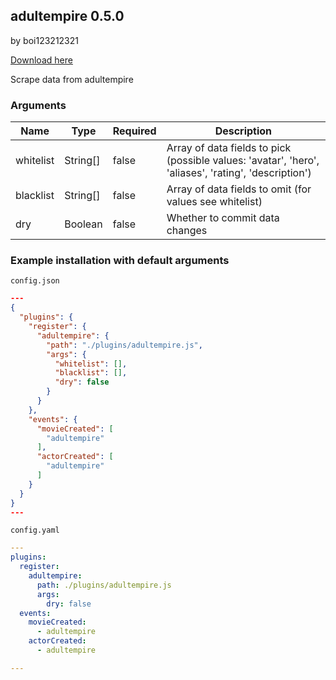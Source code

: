 ## adultempire 0.5.0

by boi123212321

[Download here](https://raw.githubusercontent.com/porn-vault/plugins/master/dist/adultempire.js)

Scrape data from adultempire

### Arguments

| Name      | Type     | Required | Description                                                                                          |
| --------- | -------- | -------- | ---------------------------------------------------------------------------------------------------- |
| whitelist | String[] | false    | Array of data fields to pick (possible values: 'avatar', 'hero', 'aliases', 'rating', 'description') |
| blacklist | String[] | false    | Array of data fields to omit (for values see whitelist)                                              |
| dry       | Boolean  | false    | Whether to commit data changes                                                                       |

### Example installation with default arguments

`config.json`

```json
---
{
  "plugins": {
    "register": {
      "adultempire": {
        "path": "./plugins/adultempire.js",
        "args": {
          "whitelist": [],
          "blacklist": [],
          "dry": false
        }
      }
    },
    "events": {
      "movieCreated": [
        "adultempire"
      ],
      "actorCreated": [
        "adultempire"
      ]
    }
  }
}
---
```

`config.yaml`

```yaml
---
plugins:
  register:
    adultempire:
      path: ./plugins/adultempire.js
      args:
        dry: false
  events:
    movieCreated:
      - adultempire
    actorCreated:
      - adultempire

---

```
